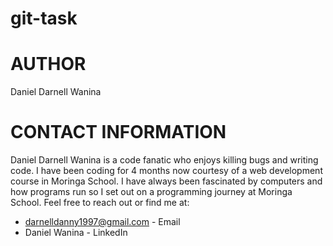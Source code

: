 # git-task

# AUTHOR
Daniel Darnell Wanina

# CONTACT INFORMATION
Daniel Darnell Wanina is a code fanatic who enjoys killing bugs and writing code. I have been coding for 4 months now courtesy of a web development course in Moringa School. I have always been fascinated by computers and how programs run so I set out on  a programming journey at Moringa School. Feel free to reach out or find me at: 
* darnelldanny1997@gmail.com - Email
* Daniel Wanina - LinkedIn 